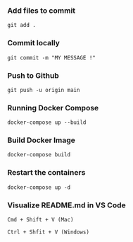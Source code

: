 ### Add files to commit
```
git add .
```

### Commit locally
```
git commit -m "MY MESSAGE !"
```

### Push to Github
```
git push -u origin main
```

### Running Docker Compose
```
docker-compose up --build
```

### Build Docker Image 
```
docker-compose build
```

### Restart the containers
```
docker-compose up -d
```

### Visualize README.md in VS Code
```
Cmd + Shift + V (Mac)

Ctrl + Shfit + V (Windows)
```


